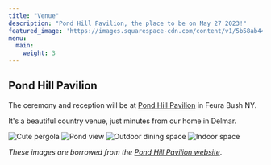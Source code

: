 ```yaml
---
title: "Venue"
description: "Pond Hill Pavilion, the place to be on May 27 2023!"
featured_image: 'https://images.squarespace-cdn.com/content/v1/5b58ab448f51309e7b365cb7/1566953349125-6KJ1B6HSA9VRDA04LJWD/Pond+Hill+Pavilion+Outdoor+Wedding+Venue+Albany+NY?format=1000w'
menu:
  main:
    weight: 3
---
```


## Pond Hill Pavilion

The ceremony and reception will be at [Pond Hill Pavilion](https://pondhillpavilion.com) in Feura Bush NY.

It's a beautiful country venue, just minutes from our home in Delmar.

![Cute pergola](https://images.squarespace-cdn.com/content/v1/5b58ab448f51309e7b365cb7/1566953349125-6KJ1B6HSA9VRDA04LJWD/Pond+Hill+Pavilion+Outdoor+Wedding+Venue+Albany+NY?format=1000w)
![Pond view](https://images.squarespace-cdn.com/content/v1/5b58ab448f51309e7b365cb7/1631906944083-PNJC27L03O0VKLH1P6U5/DSC_5172.jpg?format=1000w)
![Outdoor dining space](https://images.squarespace-cdn.com/content/v1/5b58ab448f51309e7b365cb7/1625160193109-EHVT5KUPTCNAZ6MXQ0OY/DSC_4399.jpg?format=1000w)
![Indoor space](https://images.squarespace-cdn.com/content/v1/5b58ab448f51309e7b365cb7/1571777639391-1TQ5QYVCMF4MGCVPFRKX/Pond+Hill+Pavilion+Wedding+Venue+Albany+NY?format=1000w)

*These images are borrowed from the [Pond Hill Pavilion website](https://pondhillpavilion.com)*.
